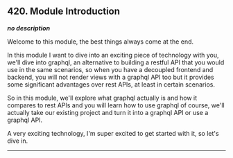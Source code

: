 ## 420. Module Introduction

<strong><em>no description</em></strong>

Welcome to this module, the best things always come at the end. 

In this module I want to dive into an exciting piece of technology with you,
we'll dive into graphql, an alternative to building a restful API that you would
use in the same scenarios, so when you have a decoupled frontend and backend,
you will not render views with a graphql API too but it provides some
significant advantages over rest APIs, at least in certain scenarios. 

So in this module, we'll explore what graphql actually is and how it compares to
rest APIs and you will learn how to use graphql of course, we'll actually take
our existing project and turn it into a graphql API or use a graphql API. 

A very exciting technology, I'm super excited to get started with it, so let's
dive in. 

---
